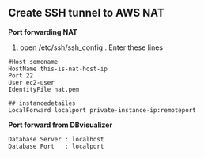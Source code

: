 ## Create SSH tunnel to AWS NAT

**Port forwarding NAT**

1. open /etc/ssh/ssh_config
. Enter these lines
```
#Host somename
HostName this-is-nat-host-ip
Port 22
User ec2-user
IdentityFile nat.pem

## instancedetailes
LocalForward localport private-instance-ip:remoteport
```

**Port forward from DBvisualizer**

```
Database Server : localhost
Database Port   : localport
```
